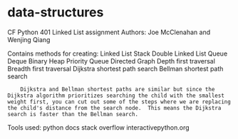 # data-structures
CF Python 401 Linked List assignment
Authors: Joe McClenahan and Wenjing Qiang

Contains methods for creating:
    Linked List
    Stack
    Double Linked List
    Queue
    Deque
    Binary Heap
    Priority Queue
    Directed Graph
        Depth first traversal
        Breadth first traversal
        Dijkstra shortest path search
        Bellman shortest path search

        Dijkstra and Bellman shortest paths are similar but since the Dijkstra algorithm prioritizes searching the child with the smallest weight first, you can cut out some of the steps where we are replacing the child's distance from the search node.  This means the Dijkstra search is faster than the Bellman search.

Tools used:
    python docs
    stack overflow
    interactivepython.org
